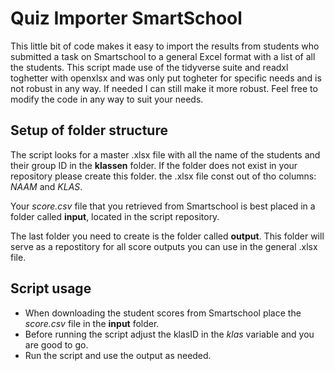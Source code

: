 # Quiz Importer SmartSchool

This little bit of code makes it easy to import the results from students who submitted a task on Smartschool to a general Excel format with a list of all the students.
This script made use of the tidyverse suite and readxl toghetter with openxlsx and was only put togheter for specific needs and is not robust in any way. If needed I can still make it more robust.
Feel free to modify the code in any way to suit your needs.

## Setup of folder structure
The script looks for a master .xlsx file with all the name of the students and their group ID in the **klassen** folder. If the folder does not exist in your repository please create this folder. the .xlsx file const out of tho columns: *NAAM* and *KLAS*.

Your *score.csv* file that you retrieved from Smartschool is best placed in a folder called **input**, located in the script repository.

The last folder you need to create is the folder called **output**. This folder will serve as a repostitory for all score outputs you can use in the general .xlsx file.

## Script usage
* When downloading the student scores from Smartschool place the *score.csv* file in the **input** folder.
* Before running the script adjust the klasID in the *klas* variable and you are good to go.
* Run the script and use the output as needed.
